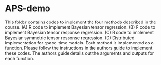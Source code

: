 # APS-demo
This folder contains codes to implement the four methods described in the course.
(A) R code to implement Bayesian tensor regression.
(B) R code to implement Bayesian tensor response regression.
(C) R code to implement Bayesian symmetric tensor response regression.
(D) Distributed implementation for space-time models.
Each method is implemented as a function.
Please follow the instructions in the authors guide to implement these codes.
The authors guide details out the arguments and outputs for each function.
